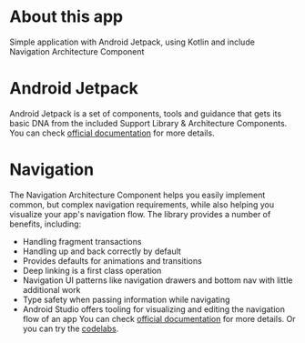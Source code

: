 # About this app
Simple application with Android Jetpack, using Kotlin and include Navigation Architecture Component

# Android Jetpack
Android Jetpack is a set of components, tools and guidance that gets its basic DNA from the included Support Library & Architecture Components.  You can check [official documentation](https://developer.android.com/jetpack/) for more details.

# Navigation
The Navigation Architecture Component helps you easily implement common, but complex navigation requirements, while also helping you visualize your app's navigation flow. The library provides a number of benefits, including:
- Handling fragment transactions
- Handling up and back correctly by default
- Provides defaults for animations and transitions
- Deep linking is a first class operation
- Navigation UI patterns like navigation drawers and bottom nav with little additional work
- Type safety when passing information while navigating
- Android Studio offers tooling for visualizing and editing the navigation flow of an app
You can check [official documentation](https://developer.android.com/topic/libraries/architecture/navigation/) for more details. Or you can try the
[codelabs](https://developer.android.com/topic/libraries/architecture/navigation/).


